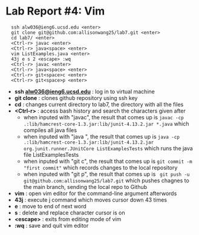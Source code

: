 # Lab Report #4: Vim
```
  ssh alw036@ieng6.ucsd.edu <enter>
  git clone git@github.com:allisonwang25/lab7.git <enter>
  cd lab7/ <enter>
  <Ctrl-r> javac <enter>
  <Ctrl-r> java<space> <enter>
  vim ListExamples.java <enter>
  43j e s 2 <escape> :wq
  <Ctrl-r> javac <enter>
  <Ctrl-r> java<space> <enter>
  <Ctrl-r> git<space>c <enter>
  <Ctrl-r> git<space>p <enter>
  ```
* **ssh alw036@ieng6.ucsd.edu** : log in to virtual machine
* **git clone** : clones github repository using ssh key
* **cd** : changes current directory to lab7, the directory with all the files
* **\<Ctrl-r\>** : access bash history and search the characters given after
  * when inputed with "javac", the result that comes up is `javac -cp .:lib/hamcrest-core-1.3.jar:lib/junit-4.13.2.jar *.java` which compiles all java files
  * when inputed with "java ", the result that comes up is `java -cp .:lib/hamcrest-core-1.3.jar:lib/junit-4.13.2.jar org.junit.runner.JUnitCore ListExamplesTests` which runs the java file ListExamplesTests
  * when inputed with "git c", the result that comes up is `git commit -m "first commit"` which records changes to the local repository
  * when inputed with "git p", the result that comes up is ` git push -u git@github.com:allisonwang25/lab7.git` which pushes chagnes to the main branch, sending the local repo to Github
* **vim** : open vim editor for the command-line argument afterwords
* **43j** : execute j command which moves cursor down 43 times
* **e** : move to end of next word
* **s** : delete and replace character cursor is on
* **\<escape\>** : exits from editing mode of vim
* **:wq** : save and quit vim editor

